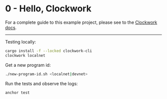 # **0 - Hello, Clockwork**

For a complete guide to this example project, please see to the [Clockwork docs](https://docs.clockwork.xyz/developers/guides/0-hello-clockwork).

---

Testing locally:
```bash
cargo install -f --locked clockwork-cli
clockwork localnet
```

Get a new program id:
```bash
./new-program-id.sh <localnet|devnet>
```

Run the tests and observe the logs:
```bash
anchor test
```
